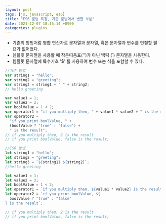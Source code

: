 ```yaml
---
layout: post
tags: [js, javascript, es6]
title: "ES6 문법 특징, 기존 문법에서 변한 부분"
date: 2021-12-07 18:16:14 +0900
categories: plugins
---
```


- 기존의 방법처럼 병합 연산자로 문자열과 문자열, 혹은 문자열과 변수를 연졀할 필요가 없어졌다.
- 템플릿 문자열을 사용할 때 작은따옴표('')가 아닌 백틱 (`) 문자열을 사용한다.
- 템플릿 문자열에 특수기호 '$' 를 사용하여 변수 또는 식을 포함할 수 있다.

```js
//기존 방법
var string1 = "hello";
var string2 = "greeting";
var string3 = string1 + " " + string2;
// hello greeting

var value1 = 1;
var value2 = 2;
var boolValue = 1 < 2;
var operator1 = "if you multiply them, " + value1 * value2 + " is the result.";
var operator2 =
  "if you print boolValue, " +
  (boolValue ? "true" : "false") +
  " is the result";
// if you multiply them, 2 is the result
// if you print boolValue, false is the result;
```

```js
//ES6 방법
let string1 = "hello";
let string2 = "greeting";
let string3 = `${string1} ${string2}`;
//hello greeting

let value1 = 1;
let value2 = 2;
let boolValue = 1 < 2;
let operator1 = `if you multiply them, ${value1 * value2} is the result.`;
let operator2 = `if you print boolValue, ${
  boolValue ? "true" : "false"
} is the result`;

// if you multiply them, 2 is the result
// if you print boolValue, false is the result;
```
